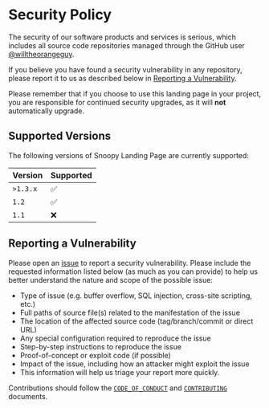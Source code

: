 # Security Policy

The security of our software products and services is serious, which includes all source code repositories managed through the GitHub user [@willtheorangeguy](https://github.com/willtheorangeguy/).

If you believe you have found a security vulnerability in any repository, please report it to us as described below in [Reporting a Vulnerability](#reporting-a-vulnerability).

Please remember that if you choose to use this landing page in your project, you are responsible for continued security upgrades, as it will **not** automatically upgrade.

## Supported Versions

The following versions of Snoopy Landing Page are currently supported:

| Version  | Supported          |
| -------- | ------------------ |
| `>1.3.x` | :white_check_mark: |
| `1.2`    | :white_check_mark: |
| `1.1`    | :x:                |

## Reporting a Vulnerability

Please open an [issue](https://github.com/willtheorangeguy/Snoopy-Landing-Page/issues/new) to report a security vulnerability. Please include the requested information listed below (as much as you can provide) to help us better understand the nature and scope of the possible issue:

- Type of issue (e.g. buffer overflow, SQL injection, cross-site scripting, etc.)
- Full paths of source file(s) related to the manifestation of the issue
- The location of the affected source code (tag/branch/commit or direct URL)
- Any special configuration required to reproduce the issue
- Step-by-step instructions to reproduce the issue
- Proof-of-concept or exploit code (if possible)
- Impact of the issue, including how an attacker might exploit the issue
- This information will help us triage your report more quickly.

Contributions should follow the [`CODE_OF_CONDUCT`](CODE_OF_CONDUCT.md) and [`CONTRIBUTING`](CONTRIBUTING.md) documents.

